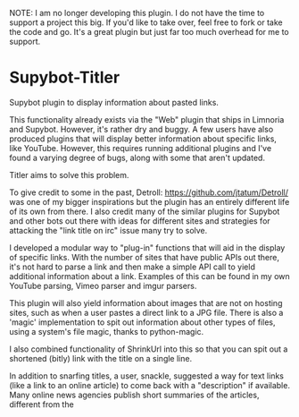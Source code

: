 NOTE: I am no longer developing this plugin. I do not have the time to support a project this big. If you'd like to take over, feel free to fork or take the code and go. It's a great plugin but just far too much overhead for me to support.


Supybot-Titler
==============

Supybot plugin to display information about pasted links.

This functionality already exists via the "Web" plugin that ships in Limnoria and Supybot.
However, it's rather dry and buggy. A few users have also produced plugins that will display
better information about specific links, like YouTube. However, this requires running additional
plugins and I've found a varying degree of bugs, along with some that aren't updated.

Titler aims to solve this problem.

To give credit to some in the past, Detroll: https://github.com/jtatum/Detroll/ was one of my bigger
inspirations but the plugin has an entirely different life of its own from there. I also credit many of
the similar plugins for Supybot and other bots out there with ideas for different sites and strategies for
attacking the "link title on irc" issue many try to solve.

I developed a modular way to "plug-in" functions that will aid in the display of specific links. With
the number of sites that have public APIs out there, it's not hard to parse a link and then make a simple
API call to yield additional information about a link. Examples of this can be found in my own YouTube
parsing, Vimeo parser and imgur parsers.

This plugin will also yield information about images that are not on hosting sites, such as when a user
pastes a direct link to a JPG file. There is also a 'magic' implementation to spit out information about
other types of files, using a system's file magic, thanks to python-magic.

I also combined functionality of ShrinkUrl into this so that you can spit out a shortened (bitly) link with the
title on a single line.

In addition to snarfing titles, a user, snackle, suggested a way for text links (like a link to an online article)
to come back with a "description" if available. Many online news agencies publish short summaries of the articles,
different from the <title> of the article, inside a <meta name="description" content=""> field. There is an option
to have this displayed if available. NOTE: Quite a number of sites don't publish this so don't always expect it if
enabled (on by default).

My intention with this plugin is for fellow developers to fork and add in patches for additional APIs. If you read
the code in plugin.py, it is as simple as adding a function (follow the style in any of the ones at the bottom), and
then supply a dict entry inside of self.domainparsers at top. The format is 'domain.com': '_nameofhandler'. Feel free
to fork the code, add in your function, and I'll be happy to merge.

STATUS: Working but I'm sure bugs are present. Try if you want. Submit to me any logs/errors and I'll look at them.

Setting up
==========

- 1.) Required Python 2 libraries:

    - python-magic, Pillow, requests, bs4 (make a change if you install them locally like I do)

        pip install python-magic
        pip install Pillow
        pip install requests
        pip install bs4

- 2.) To shorten links, you will need a Bitly API key (free).

    You will need to sign-up for a Bitly API key at http://bitly.com. The plugin needs to have the bitly username and API key
    configured via the configuration variables.

    You then need the login and API key under their "legacy" API. When you're logged in, go here:

    https://bitly.com/a/settings/advanced

    Look for the "Show Legacy API key"

    It will have a login and API key. Configure these into the plugin as such:

    /msg <bot> config plugins.Titler.bitlyLogin LOGIN
    /msg <bot config plugins.Titler.bitlyApiKey APIKEYHERE

    Now reload the plugin.

    NOTE: You can also control a bit of the functionality from links that spit out here under settings such as the domain (j.mp vs bit.ly)

    Without these, the plugin will just "copy" the long url. You can also disable this functionality where it does not shorten
    URLs and/or show any urls, just titles (if found).

- 3.) You might already have PIL installed but I recommend ditching it for the newer Python Imaging Library called "Pillow":

    pip install Pillow

- 4.) If you're already using ShrinkURL and Web, disable their overlapping features.

    /msg <bot> plugins.ShrinkUrl.shrinkSnarfer False
    /msg <bot> plugins.Web.titleSnarfer False

    Otherwise, you will have dupes being pasted. You do not need to unload either and I don't recommend it as each has functionality
    elsewhere in the bot.
